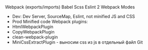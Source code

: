 Webpack (exports/imports)
Babel
Scss
Eslint
2 Webpack Modes
  - Dev:
      Dev Server, SourceMap, Eslint, not minified JS and CSS
  - Prod
      Minified code
Webpack plugins:
  - HtmlWebpackPlugin
  - CopyWebpackPlugin
  - clean-webpack-plugin
  - MiniCssExtractPlugin  - выносим css из js в отдельный файл
Git